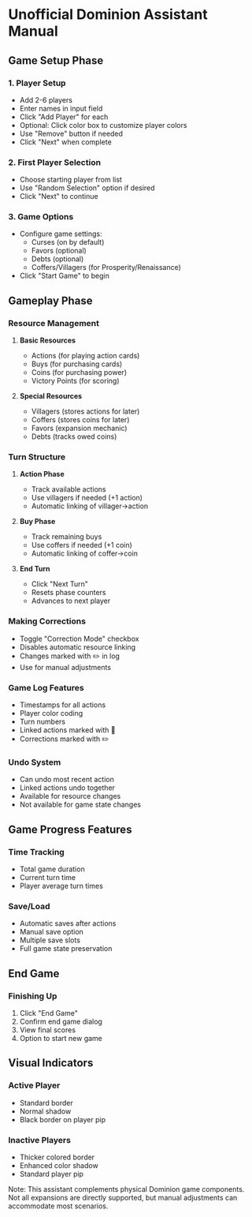 # Unofficial Dominion Assistant Manual

## Game Setup Phase

### 1. Player Setup
- Add 2-6 players
- Enter names in input field
- Click "Add Player" for each
- Optional: Click color box to customize player colors
- Use "Remove" button if needed
- Click "Next" when complete

### 2. First Player Selection
- Choose starting player from list
- Use "Random Selection" option if desired
- Click "Next" to continue

### 3. Game Options
- Configure game settings:
  - Curses (on by default)
  - Favors (optional)
  - Debts (optional)
  - Coffers/Villagers (for Prosperity/Renaissance)
- Click "Start Game" to begin

## Gameplay Phase

### Resource Management
1. **Basic Resources**
   - Actions (for playing action cards)
   - Buys (for purchasing cards)
   - Coins (for purchasing power)
   - Victory Points (for scoring)

2. **Special Resources**
   - Villagers (stores actions for later)
   - Coffers (stores coins for later)
   - Favors (expansion mechanic)
   - Debts (tracks owed coins)

### Turn Structure
1. **Action Phase**
   - Track available actions
   - Use villagers if needed (+1 action)
   - Automatic linking of villager->action

2. **Buy Phase**
   - Track remaining buys
   - Use coffers if needed (+1 coin)
   - Automatic linking of coffer->coin

3. **End Turn**
   - Click "Next Turn"
   - Resets phase counters
   - Advances to next player

### Making Corrections
- Toggle "Correction Mode" checkbox
- Disables automatic resource linking
- Changes marked with ✏️ in log
- Use for manual adjustments

### Game Log Features
- Timestamps for all actions
- Player color coding
- Turn numbers
- Linked actions marked with 🔗
- Corrections marked with ✏️

### Undo System
- Can undo most recent action
- Linked actions undo together
- Available for resource changes
- Not available for game state changes

## Game Progress Features

### Time Tracking
- Total game duration
- Current turn time
- Player average turn times

### Save/Load
- Automatic saves after actions
- Manual save option
- Multiple save slots
- Full game state preservation

## End Game

### Finishing Up
1. Click "End Game"
2. Confirm end game dialog
3. View final scores
4. Option to start new game

## Visual Indicators

### Active Player
- Standard border
- Normal shadow
- Black border on player pip

### Inactive Players
- Thicker colored border
- Enhanced color shadow
- Standard player pip

Note: This assistant complements physical Dominion game components. Not all expansions are directly supported, but manual adjustments can accommodate most scenarios.

